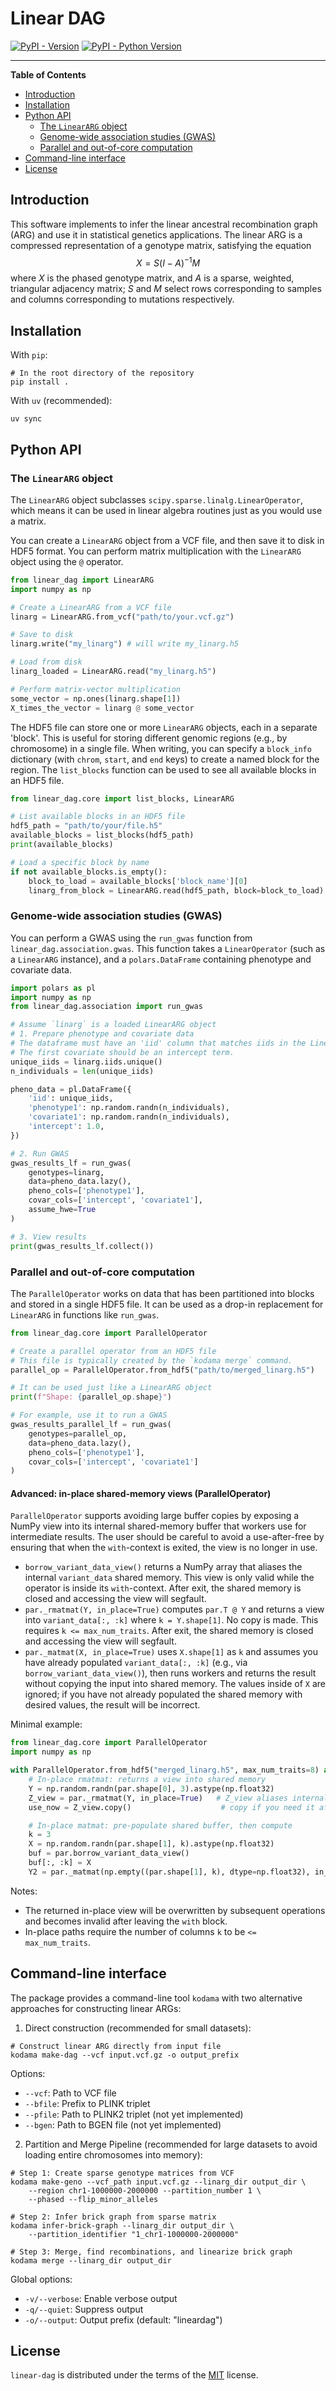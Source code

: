 # Linear DAG

[![PyPI - Version](https://img.shields.io/pypi/v/linear-dag.svg)](https://pypi.org/project/linear-dag)
[![PyPI - Python Version](https://img.shields.io/pypi/pyversions/linear-dag.svg)](https://pypi.org/project/linear-dag)

-----

**Table of Contents**

- [Introduction](#introduction)
- [Installation](#installation)
- [Python API](#python-api)
  - [The `LinearARG` object](#the-lineararg-object)
  - [Genome-wide association studies (GWAS)](#genome-wide-association-studies-gwas)
  - [Parallel and out-of-core computation](#parallel-and-out-of-core-computation)
- [Command-line interface](#command-line-interface)
- [License](#license)

## Introduction
This software implements to infer the linear ancestral recombination graph (ARG) and use it in statistical genetics applications. The linear ARG is a compressed representation of a genotype matrix, satisfying the equation
$$X = S(I-A)^{-1}M$$
where $X$ is the phased genotype matrix, and $A$ is a sparse, weighted, triangular adjacency matrix; $S$ and $M$ select rows corresponding to samples and columns corresponding to mutations respectively.

## Installation

With `pip`:
```console
# In the root directory of the repository
pip install .
```

With `uv` (recommended):
```console
uv sync
```

## Python API

### The `LinearARG` object

The `LinearARG` object subclasses `scipy.sparse.linalg.LinearOperator`, which means it can be used in linear algebra routines just as you would use a matrix.

You can create a `LinearARG` object from a VCF file, and then save it to disk in HDF5 format. You can perform matrix multiplication with the `LinearARG` object using the `@` operator.

```python
from linear_dag import LinearARG
import numpy as np

# Create a LinearARG from a VCF file
linarg = LinearARG.from_vcf("path/to/your.vcf.gz")

# Save to disk
linarg.write("my_linarg") # will write my_linarg.h5

# Load from disk
linarg_loaded = LinearARG.read("my_linarg.h5")

# Perform matrix-vector multiplication
some_vector = np.ones(linarg.shape[1])
X_times_the_vector = linarg @ some_vector
```

The HDF5 file can store one or more `LinearARG` objects, each in a separate 'block'. This is useful for storing different genomic regions (e.g., by chromosome) in a single file. When writing, you can specify a `block_info` dictionary (with `chrom`, `start`, and `end` keys) to create a named block for the region. The `list_blocks` function can be used to see all available blocks in an HDF5 file.

```python
from linear_dag.core import list_blocks, LinearARG

# List available blocks in an HDF5 file
hdf5_path = "path/to/your/file.h5"
available_blocks = list_blocks(hdf5_path)
print(available_blocks)

# Load a specific block by name
if not available_blocks.is_empty():
    block_to_load = available_blocks['block_name'][0]
    linarg_from_block = LinearARG.read(hdf5_path, block=block_to_load)
```

### Genome-wide association studies (GWAS)

You can perform a GWAS using the `run_gwas` function from `linear_dag.association.gwas`. This function takes a `LinearOperator` (such as a `LinearARG` instance), and a `polars.DataFrame` containing phenotype and covariate data.

```python
import polars as pl
import numpy as np
from linear_dag.association import run_gwas

# Assume `linarg` is a loaded LinearARG object
# 1. Prepare phenotype and covariate data
# The dataframe must have an 'iid' column that matches iids in the LinearARG
# The first covariate should be an intercept term.
unique_iids = linarg.iids.unique()
n_individuals = len(unique_iids)

pheno_data = pl.DataFrame({
    'iid': unique_iids,
    'phenotype1': np.random.randn(n_individuals),
    'covariate1': np.random.randn(n_individuals),
    'intercept': 1.0,
})

# 2. Run GWAS
gwas_results_lf = run_gwas(
    genotypes=linarg,
    data=pheno_data.lazy(),
    pheno_cols=['phenotype1'],
    covar_cols=['intercept', 'covariate1'],
    assume_hwe=True
)

# 3. View results
print(gwas_results_lf.collect())
```

### Parallel and out-of-core computation

The `ParallelOperator` works on data that has been partitioned into blocks and stored in a single HDF5 file. It can be used as a drop-in replacement for `LinearARG` in functions like `run_gwas`.

```python
from linear_dag.core import ParallelOperator

# Create a parallel operator from an HDF5 file
# This file is typically created by the `kodama merge` command.
parallel_op = ParallelOperator.from_hdf5("path/to/merged_linarg.h5")

# It can be used just like a LinearARG object
print(f"Shape: {parallel_op.shape}")

# For example, use it to run a GWAS
gwas_results_parallel_lf = run_gwas(
    genotypes=parallel_op,
    data=pheno_data.lazy(),
    pheno_cols=['phenotype1'],
    covar_cols=['intercept', 'covariate1']
)
```

#### Advanced: in-place shared-memory views (ParallelOperator)

`ParallelOperator` supports avoiding large buffer copies by exposing a NumPy view into its internal shared-memory buffer that workers use for intermediate results. The user should be careful to avoid a use-after-free by ensuring that when the `with`-context is exited, the view is no longer in use.

- `borrow_variant_data_view()` returns a NumPy array that aliases the internal `variant_data` shared memory. This view is only valid while the operator is inside its `with`-context. After exit, the shared memory is closed and accessing the view will segfault.
- `par._rmatmat(Y, in_place=True)` computes `par.T @ Y` and returns a view into `variant_data[:, :k]` where `k = Y.shape[1]`. No copy is made. This requires `k <= max_num_traits`. After exit, the shared memory is closed and accessing the view will segfault.
- `par._matmat(X, in_place=True)` uses `X.shape[1]` as `k` and assumes you have already populated `variant_data[:, :k]` (e.g., via `borrow_variant_data_view()`), then runs workers and returns the result without copying the input into shared memory. The values inside of `X` are ignored; if you have not already populated the shared memory with desired values, the result will be incorrect.

Minimal example:

```python
from linear_dag.core import ParallelOperator
import numpy as np

with ParallelOperator.from_hdf5("merged_linarg.h5", max_num_traits=8) as par:
    # In-place rmatmat: returns a view into shared memory
    Y = np.random.randn(par.shape[0], 3).astype(np.float32)
    Z_view = par._rmatmat(Y, in_place=True)   # Z_view aliases internal buffer
    use_now = Z_view.copy()                    # copy if you need it after the block

    # In-place matmat: pre-populate shared buffer, then compute
    k = 3
    X = np.random.randn(par.shape[1], k).astype(np.float32)
    buf = par.borrow_variant_data_view()
    buf[:, :k] = X
    Y2 = par._matmat(np.empty((par.shape[1], k), dtype=np.float32), in_place=True)
```

Notes:

- The returned in-place view will be overwritten by subsequent operations and becomes invalid after leaving the `with` block.
- In-place paths require the number of columns `k` to be `<= max_num_traits`.

## Command-line interface

The package provides a command-line tool `kodama` with two alternative approaches for constructing linear ARGs:

1. Direct construction (recommended for small datasets):
```console
# Construct linear ARG directly from input file
kodama make-dag --vcf input.vcf.gz -o output_prefix
```
Options:
- `--vcf`: Path to VCF file
- `--bfile`: Prefix to PLINK triplet
- `--pfile`: Path to PLINK2 triplet (not yet implemented)
- `--bgen`: Path to BGEN file (not yet implemented)

2. Partition and Merge Pipeline (recommended for large datasets to avoid loading entire chromosomes into memory):
```console
# Step 1: Create sparse genotype matrices from VCF
kodama make-geno --vcf_path input.vcf.gz --linarg_dir output_dir \
    --region chr1-1000000-2000000 --partition_number 1 \
    --phased --flip_minor_alleles

# Step 2: Infer brick graph from sparse matrix
kodama infer-brick-graph --linarg_dir output_dir \
    --partition_identifier "1_chr1-1000000-2000000"

# Step 3: Merge, find recombinations, and linearize brick graph
kodama merge --linarg_dir output_dir
```

Global options:
- `-v/--verbose`: Enable verbose output
- `-q/--quiet`: Suppress output
- `-o/--output`: Output prefix (default: "lineardag")

## License

`linear-dag` is distributed under the terms of the [MIT](https://spdx.org/licenses/MIT.html) license.
